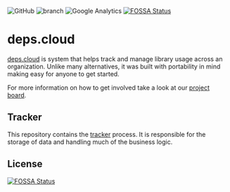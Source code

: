![GitHub](https://img.shields.io/github/license/depscloud/tracker.svg)
![branch](https://github.com/depscloud/tracker/workflows/branch/badge.svg?branch=main)
![Google Analytics](https://www.google-analytics.com/collect?v=1&cid=555&t=event&ec=repo&ea=open&dp=tracker&dt=tracker&tid=UA-143087272-2)
[![FOSSA Status](https://app.fossa.com/api/projects/git%2Bgithub.com%2Fdepscloud%2Ftracker.svg?type=shield)](https://app.fossa.com/projects/git%2Bgithub.com%2Fdepscloud%2Ftracker?ref=badge_shield)

# deps.cloud

[deps.cloud](https://deps.cloud/) is system that helps track and manage library usage across an organization.
Unlike many alternatives, it was built with portability in mind making easy for anyone to get started.

For more information on how to get involved take a look at our [project board](https://github.com/orgs/depscloud/projects/1).

## Tracker

This repository contains the [tracker](https://deps.cloud/docs/services/tracker/) process.
It is responsible for the storage of data and handling much of the business logic.

## License

[![FOSSA Status](https://app.fossa.com/api/projects/git%2Bgithub.com%2Fdepscloud%2Ftracker.svg?type=large)](https://app.fossa.com/projects/git%2Bgithub.com%2Fdepscloud%2Ftracker?ref=badge_large)
